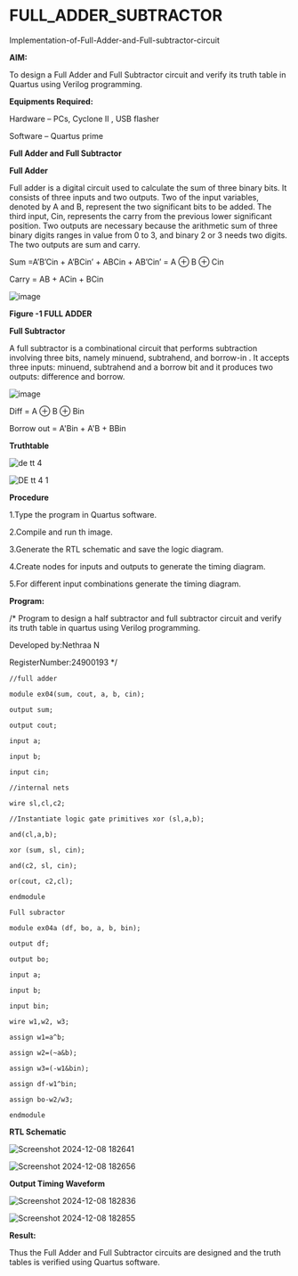 # FULL_ADDER_SUBTRACTOR

Implementation-of-Full-Adder-and-Full-subtractor-circuit

**AIM:**

To design a Full Adder and Full Subtractor circuit and verify its truth table in Quartus using Verilog programming.

**Equipments Required:**

Hardware – PCs, Cyclone II , USB flasher

Software – Quartus prime

**Full Adder and Full Subtractor**

**Full Adder**

Full adder is a digital circuit used to calculate the sum of three binary bits. It consists of three inputs and two outputs. Two of the input variables, denoted by A and B, represent the two significant bits to be added. The third input, Cin, represents the carry from the previous lower significant position. Two outputs are necessary because the arithmetic sum of three binary digits ranges in value from 0 to 3, and binary 2 or 3 needs two digits. The two outputs are sum and carry.

Sum =A’B’Cin + A’BCin’ + ABCin + AB’Cin’ = A ⊕ B ⊕ Cin 

Carry = AB + ACin + BCin

![image](https://github.com/naavaneetha/FULL_ADDER_SUBTRACTOR/assets/154305477/0f30ba51-5ffb-4198-845f-18e054f675e7)

**Figure -1 FULL ADDER**

**Full Subtractor**

A full subtractor is a combinational circuit that performs subtraction involving three bits, namely minuend, subtrahend, and borrow-in . It accepts three inputs: minuend, subtrahend and a borrow bit and it produces two outputs: difference and borrow.

![image](https://github.com/naavaneetha/FULL_ADDER_SUBTRACTOR/assets/154305477/02b24f51-ab51-4304-9ad6-7b81ffc1ead5)

Diff = A ⊕ B ⊕ Bin 

Borrow out = A'Bin + A'B + BBin

**Truthtable**

![de tt 4](https://github.com/user-attachments/assets/31266a3c-a5d9-44b1-9415-f2ace12734bc)

![DE tt 4 1](https://github.com/user-attachments/assets/0f16021c-9d37-418c-8f90-a32eaf38cdec)

**Procedure**

1.Type the program in Quartus software.
   
2.Compile and run th image.

3.Generate the RTL schematic and save the logic diagram.

4.Create nodes for inputs and outputs to generate the timing diagram.

5.For different input combinations generate the timing diagram.


**Program:**

/* Program to design a half subtractor and full subtractor circuit and verify its truth table in quartus using Verilog programming. 

Developed by:Nethraa N

RegisterNumber:24900193
*/

```
//full adder

module ex04(sum, cout, a, b, cin);

output sum;

output cout;

input a;

input b;

input cin;

//internal nets

wire sl,cl,c2;

//Instantiate logic gate primitives xor (sl,a,b);

and(cl,a,b);

xor (sum, sl, cin);

and(c2, sl, cin);

or(cout, c2,cl);

endmodule

Full subractor

module ex04a (df, bo, a, b, bin);

output df;

output bo;

input a;

input b;

input bin;

wire w1,w2, w3;

assign w1=a^b;

assign w2=(~a&b);

assign w3=(-w1&bin);

assign df-w1^bin;

assign bo-w2/w3;

endmodule
```
**RTL Schematic**

![Screenshot 2024-12-08 182641](https://github.com/user-attachments/assets/cf201a56-bb63-47db-8900-c846a933776b)

![Screenshot 2024-12-08 182656](https://github.com/user-attachments/assets/4c86eb76-2569-4219-9c14-1a4de9206bb4)

**Output Timing Waveform**

![Screenshot 2024-12-08 182836](https://github.com/user-attachments/assets/0cdb9c8a-7100-4326-be92-d45986e96ffe)

![Screenshot 2024-12-08 182855](https://github.com/user-attachments/assets/50373acb-2cc7-447b-bbee-c0d76eb382d5)


**Result:**

Thus the Full Adder and Full Subtractor circuits are designed and the truth tables is verified using Quartus software.




